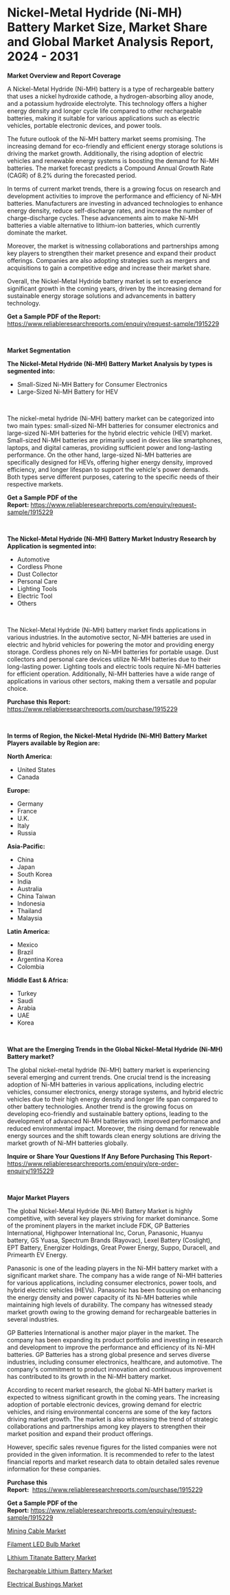 <p><h1>Nickel-Metal Hydride (Ni-MH) Battery Market Size, Market Share and Global Market Analysis Report, 2024 - 2031</h1></p><p><strong>Market Overview and Report Coverage</strong></p>
<p><p>A Nickel-Metal Hydride (Ni-MH) battery is a type of rechargeable battery that uses a nickel hydroxide cathode, a hydrogen-absorbing alloy anode, and a potassium hydroxide electrolyte. This technology offers a higher energy density and longer cycle life compared to other rechargeable batteries, making it suitable for various applications such as electric vehicles, portable electronic devices, and power tools.</p><p>The future outlook of the Ni-MH battery market seems promising. The increasing demand for eco-friendly and efficient energy storage solutions is driving the market growth. Additionally, the rising adoption of electric vehicles and renewable energy systems is boosting the demand for Ni-MH batteries. The market forecast predicts a Compound Annual Growth Rate (CAGR) of 8.2% during the forecasted period.</p><p>In terms of current market trends, there is a growing focus on research and development activities to improve the performance and efficiency of Ni-MH batteries. Manufacturers are investing in advanced technologies to enhance energy density, reduce self-discharge rates, and increase the number of charge-discharge cycles. These advancements aim to make Ni-MH batteries a viable alternative to lithium-ion batteries, which currently dominate the market.</p><p>Moreover, the market is witnessing collaborations and partnerships among key players to strengthen their market presence and expand their product offerings. Companies are also adopting strategies such as mergers and acquisitions to gain a competitive edge and increase their market share.</p><p>Overall, the Nickel-Metal Hydride battery market is set to experience significant growth in the coming years, driven by the increasing demand for sustainable energy storage solutions and advancements in battery technology.</p></p>
<p><strong>Get a Sample PDF of the Report:</strong> <a href="https://www.reliableresearchreports.com/enquiry/request-sample/1915229">https://www.reliableresearchreports.com/enquiry/request-sample/1915229</a></p>
<p>&nbsp;</p>
<p><strong>Market Segmentation</strong></p>
<p><strong>The Nickel-Metal Hydride (Ni-MH) Battery Market Analysis by types is segmented into:</strong></p>
<p><ul><li>Small-Sized Ni-MH Battery for Consumer Electronics</li><li>Large-Sized Ni-MH Battery for HEV</li></ul></p>
<p>&nbsp;</p>
<p><p>The nickel-metal hydride (Ni-MH) battery market can be categorized into two main types: small-sized Ni-MH batteries for consumer electronics and large-sized Ni-MH batteries for the hybrid electric vehicle (HEV) market. Small-sized Ni-MH batteries are primarily used in devices like smartphones, laptops, and digital cameras, providing sufficient power and long-lasting performance. On the other hand, large-sized Ni-MH batteries are specifically designed for HEVs, offering higher energy density, improved efficiency, and longer lifespan to support the vehicle's power demands. Both types serve different purposes, catering to the specific needs of their respective markets.</p></p>
<p><strong>Get a Sample PDF of the Report:</strong>&nbsp;<a href="https://www.reliableresearchreports.com/enquiry/request-sample/1915229">https://www.reliableresearchreports.com/enquiry/request-sample/1915229</a></p>
<p>&nbsp;</p>
<p><strong>The Nickel-Metal Hydride (Ni-MH) Battery Market Industry Research by Application is segmented into:</strong></p>
<p><ul><li>Automotive</li><li>Cordless Phone</li><li>Dust Collector</li><li>Personal Care</li><li>Lighting Tools</li><li>Electric Tool</li><li>Others</li></ul></p>
<p>&nbsp;</p>
<p><p>The Nickel-Metal Hydride (Ni-MH) battery market finds applications in various industries. In the automotive sector, Ni-MH batteries are used in electric and hybrid vehicles for powering the motor and providing energy storage. Cordless phones rely on Ni-MH batteries for portable usage. Dust collectors and personal care devices utilize Ni-MH batteries due to their long-lasting power. Lighting tools and electric tools require Ni-MH batteries for efficient operation. Additionally, Ni-MH batteries have a wide range of applications in various other sectors, making them a versatile and popular choice.</p></p>
<p><strong>Purchase this Report:</strong>&nbsp; <a href="https://www.reliableresearchreports.com/purchase/1915229">https://www.reliableresearchreports.com/purchase/1915229</a></p>
<p>&nbsp;</p>
<p><strong>In terms of Region, the Nickel-Metal Hydride (Ni-MH) Battery Market Players available by Region are:</strong></p>
<p>
    <p> <strong> North America: </strong>
        <ul>
            <li>United States</li>
            <li>Canada</li>
        </ul>
        </p> 
    <p> <strong> Europe: </strong>
        <ul>
            <li>Germany</li>
            <li>France</li>
            <li>U.K.</li>
            <li>Italy</li>
            <li>Russia</li>
        </ul>
        </p> 
    <p> <strong> Asia-Pacific: </strong>
        <ul>
            <li>China</li>
            <li>Japan</li>
            <li>South Korea</li>
            <li>India</li>
            <li>Australia</li>
            <li>China Taiwan</li>
            <li>Indonesia</li>
            <li>Thailand</li>
            <li>Malaysia</li>
        </ul>
        </p> 
    <p> <strong> Latin America: </strong>
        <ul>
            <li>Mexico</li>
            <li>Brazil</li>
            <li>Argentina Korea</li>
            <li>Colombia</li>
        </ul>
        </p> 
    <p> <strong> Middle East & Africa: </strong>
        <ul>
            <li>Turkey</li>
            <li>Saudi</li>
            <li>Arabia</li>
            <li>UAE</li>
            <li>Korea</li>
        </ul>
    </p>
    </p>
<p>&nbsp;</p>
<p><strong>What are the Emerging Trends in the Global Nickel-Metal Hydride (Ni-MH) Battery market?</strong></p>
<p><p>The global nickel-metal hydride (Ni-MH) battery market is experiencing several emerging and current trends. One crucial trend is the increasing adoption of Ni-MH batteries in various applications, including electric vehicles, consumer electronics, energy storage systems, and hybrid electric vehicles due to their high energy density and longer life span compared to other battery technologies. Another trend is the growing focus on developing eco-friendly and sustainable battery options, leading to the development of advanced Ni-MH batteries with improved performance and reduced environmental impact. Moreover, the rising demand for renewable energy sources and the shift towards clean energy solutions are driving the market growth of Ni-MH batteries globally.</p></p>
<p><strong>Inquire or Share Your Questions If Any Before Purchasing This Report</strong>- <a href="https://www.reliableresearchreports.com/enquiry/pre-order-enquiry/1915229">https://www.reliableresearchreports.com/enquiry/pre-order-enquiry/1915229</a></p>
<p>&nbsp;</p>
<p><strong>Major Market Players</strong></p>
<p><p>The global Nickel-Metal Hydride (Ni-MH) Battery Market is highly competitive, with several key players striving for market dominance. Some of the prominent players in the market include FDK, GP Batteries International, Highpower International Inc, Corun, Panasonic, Huanyu battery, GS Yuasa, Spectrum Brands (Rayovac), Lexel Battery (Coslight), EPT Battery, Energizer Holdings, Great Power Energy, Suppo, Duracell, and Primearth EV Energy. </p><p>Panasonic is one of the leading players in the Ni-MH battery market with a significant market share. The company has a wide range of Ni-MH batteries for various applications, including consumer electronics, power tools, and hybrid electric vehicles (HEVs). Panasonic has been focusing on enhancing the energy density and power capacity of its Ni-MH batteries while maintaining high levels of durability. The company has witnessed steady market growth owing to the growing demand for rechargeable batteries in several industries.</p><p>GP Batteries International is another major player in the market. The company has been expanding its product portfolio and investing in research and development to improve the performance and efficiency of its Ni-MH batteries. GP Batteries has a strong global presence and serves diverse industries, including consumer electronics, healthcare, and automotive. The company's commitment to product innovation and continuous improvement has contributed to its growth in the Ni-MH battery market.</p><p>According to recent market research, the global Ni-MH battery market is expected to witness significant growth in the coming years. The increasing adoption of portable electronic devices, growing demand for electric vehicles, and rising environmental concerns are some of the key factors driving market growth. The market is also witnessing the trend of strategic collaborations and partnerships among key players to strengthen their market position and expand their product offerings.</p><p>However, specific sales revenue figures for the listed companies were not provided in the given information. It is recommended to refer to the latest financial reports and market research data to obtain detailed sales revenue information for these companies.</p></p>
<p><strong>Purchase this Report:</strong>&nbsp;&nbsp;<a href="https://www.reliableresearchreports.com/purchase/1915229">https://www.reliableresearchreports.com/purchase/1915229</a></p>
<p></p>
<p><strong>Get a Sample PDF of the Report:</strong>&nbsp;<a href="https://www.reliableresearchreports.com/enquiry/request-sample/1915229">https://www.reliableresearchreports.com/enquiry/request-sample/1915229</a></p>
<p><p><a href="https://github.com/santosh758595/Market-Research-Report-List-2/blob/main/mining-cable-market.md">Mining Cable Market</a></p><p><a href="https://github.com/Chiragrp25/Market-Research-Report-List-2/blob/main/filament-led-bulb-market.md">Filament LED Bulb Market</a></p><p><a href="https://github.com/Chiragrp24/Market-Research-Report-List-2/blob/main/lithium-titanate-battery-market.md">Lithium Titanate Battery Market</a></p><p><a href="https://github.com/YashRP12/Market-Research-Report-List-2/blob/main/rechargeable-lithium-battery-market.md">Rechargeable Lithium Battery Market</a></p><p><a href="https://github.com/Chiragrp26/Market-Research-Report-List-2/blob/main/electrical-bushings-market.md">Electrical Bushings Market</a></p></p>